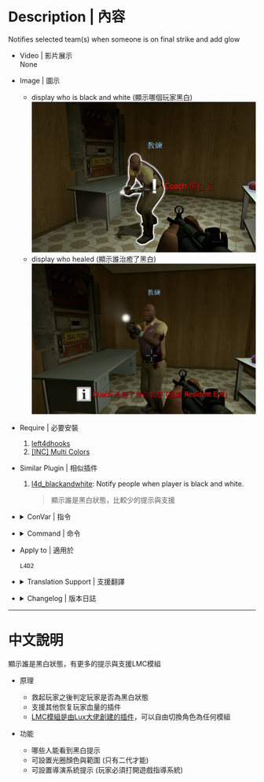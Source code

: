 # Description | 內容
Notifies selected team(s) when someone is on final strike and add glow

* Video | 影片展示
<br/>None

* Image | 圖示
    * display who is black and white (顯示哪個玩家黑白)
    <br/>![LMC_Black_and_White_Notifier_1](image/LMC_Black_and_White_Notifier_1.jpg)
    * display who healed (顯示誰治癒了黑白)
    <br/>![LMC_Black_and_White_Notifier_2](image/LMC_Black_and_White_Notifier_2.jpg)

* Require | 必要安裝
    1. [left4dhooks](https://forums.alliedmods.net/showthread.php?t=321696)
    2. [[INC] Multi Colors](https://github.com/fbef0102/L4D1_2-Plugins/releases/tag/Multi-Colors)

* Similar Plugin | 相似插件
    1. [l4d_blackandwhite](https://github.com/fbef0102/L4D1_2-Plugins/tree/master/l4d_blackandwhite): Notify people when player is black and white.
        > 顯示誰是黑白狀態，比較少的提示與支援

* <details><summary>ConVar | 指令</summary>

    * cfg/sourcemod/LMC_Black_and_White_Notifier.cfg
        ```php
        // Enable black and white notification plugin?(1/0 = yes/no)
        lmc_blackandwhite "1"

        // Enable making black white players glow?(1/0 = yes/no)
        lmc_glow "1"

        // Glow(255 255 255)
        lmc_glowcolour "255 255 255"

        // while black and white if below 20(Def) start pulsing (0 = disable)
        lmc_glowflash "20"

        // Glow range before you don't see the glow max distance
        lmc_glowrange "800.0"

        // Director hint colour Layout(255 255 255)
        lmc_hintcolour "255 0 0"

        // Director hint range On Black and white
        lmc_hintrange "600"

        // Director hint Timeout (in seconds)
        lmc_hinttime "5.0"

        // Type to use for notification. (0= off, 1=chat, 2=hint text, 3=director hint)
        lmc_noticetype "3"

        // Method of notification. (0=survivors only, 1=infected only, 2=all players)
        lmc_teamnoticetype "0"
        ```
</details>

* <details><summary>Command | 命令</summary>
    
    None
</details>

* Apply to | 適用於
    ```
    L4D2
    ```

* <details><summary>Translation Support | 支援翻譯</summary>

    ```
    English
    繁體中文
    简体中文
    ```
</details>

* <details><summary>Changelog | 版本日誌</summary>

    * v1.1h (2023-6-23)
        * Fixed glow disappear when B&W player switches team

    * v1.0h (2022-11-26)
        * Request by Yabi
        * Remake Code
        * Converted plugin source to the latest syntax
        * Changes to fix warnings when compiling on SourceMod 1.11.
        * Support Translation
        * Check Last Life every 1.0 second (For people using admin cheats and other stuff that changes survivor health)
    
    * v2.0.2
        * [By Lux](https://forums.alliedmods.net/showthread.php?p=2612147)
</details>

- - - -
# 中文說明
顯示誰是黑白狀態，有更多的提示與支援LMC模組

* 原理
    * 救起玩家之後判定玩家是否為黑白狀態
    * 支援其他恢复玩家血量的插件
    * [LMC模組是由Lux大佬創建的插件](https://forums.alliedmods.net/showthread.php?t=286987)，可以自由切換角色為任何模組

* 功能
    * 哪些人能看到黑白提示
    * 可設置光圈顏色與範圍 (只有二代才能)
    * 可設置導演系統提示 (玩家必須打開遊戲指導系統)